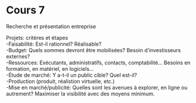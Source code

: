 # Cours 7
Recherche et présentation entreprise

Projets: critères et étapes  
-Faisabilité: Est-il rationnel? Réalisable?  
-Budget: Quels sommes devront être mobilisées? Besoin d'investisseurs externes?  
-Ressources: Exécutants, administratifs, contacts, comptabilité... Besoins en formation, en matériel, en logiciels...  
-Étude de marché: Y a-t-il un public cible? Quel est-il?  
-Production (produit, réalistion virtuelle, etc.)  
-Mise en marché/publicité: Quelles sont les avenues à explorer, en ligne ou autrement? Maximiser la visibilité avec des moyens minimum.  
